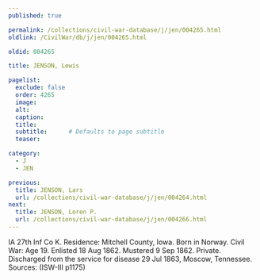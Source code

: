 ```yaml
---
published: true

permalink: /collections/civil-war-database/j/jen/004265.html
oldlink: /CivilWar/db/j/jen/004265.html

oldid: 004265

title: JENSON, Lewis

pagelist:
  exclude: false
  order: 4265
  image: 
  alt:
  caption:
  title:
  subtitle:      # Defaults to page subtitle
  teaser:

category: 
  - J 
  - JEN

previous:
  title: JENSON, Lars
  url: /collections/civil-war-database/j/jen/004264.html  
next:
  title: JENSON, Loren P.
  url: /collections/civil-war-database/j/jen/004266.html   
---
```

IA 27th Inf Co K. Residence: Mitchell County, Iowa. Born in Norway. Civil War: Age 19. Enlisted 18 Aug 1862. Mustered 9 Sep 1862. Private. Discharged from the service for disease 29 Jul 1863, Moscow, Tennessee. Sources: (ISW-III p1175)